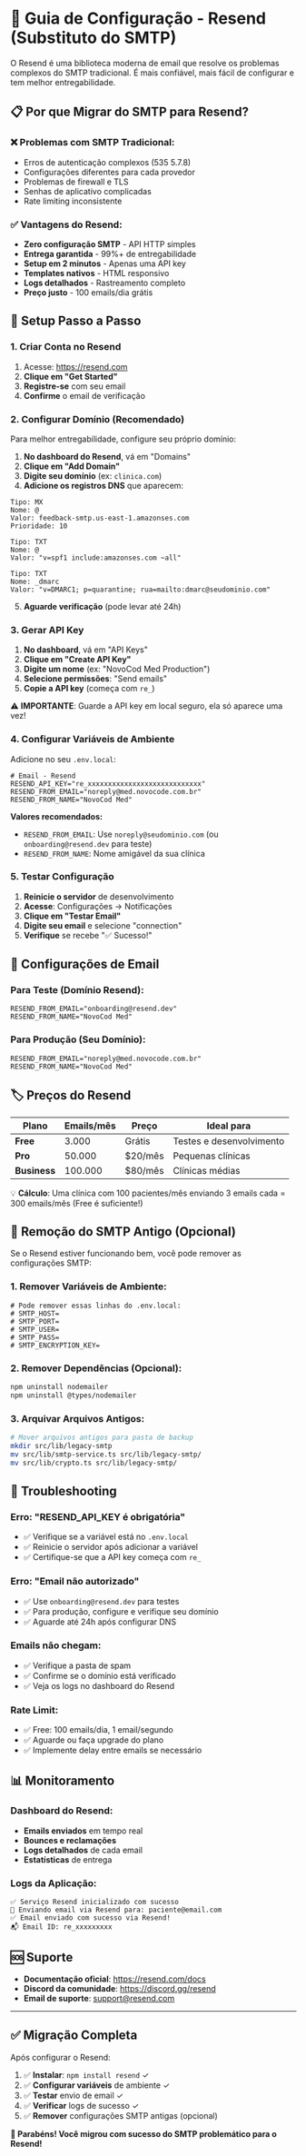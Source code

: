 # 🚀 Guia de Configuração - Resend (Substituto do SMTP)

O Resend é uma biblioteca moderna de email que resolve os problemas complexos do SMTP tradicional. É mais confiável, mais fácil de configurar e tem melhor entregabilidade.

## 📋 **Por que Migrar do SMTP para Resend?**

### ❌ **Problemas com SMTP Tradicional:**

- Erros de autenticação complexos (535 5.7.8)
- Configurações diferentes para cada provedor
- Problemas de firewall e TLS
- Senhas de aplicativo complicadas
- Rate limiting inconsistente

### ✅ **Vantagens do Resend:**

- **Zero configuração SMTP** - API HTTP simples
- **Entrega garantida** - 99%+ de entregabilidade
- **Setup em 2 minutos** - Apenas uma API key
- **Templates nativos** - HTML responsivo
- **Logs detalhados** - Rastreamento completo
- **Preço justo** - 100 emails/dia grátis

## 🔧 **Setup Passo a Passo**

### **1. Criar Conta no Resend**

1. Acesse: https://resend.com
2. **Clique em "Get Started"**
3. **Registre-se** com seu email
4. **Confirme** o email de verificação

### **2. Configurar Domínio (Recomendado)**

Para melhor entregabilidade, configure seu próprio domínio:

1. **No dashboard do Resend**, vá em "Domains"
2. **Clique em "Add Domain"**
3. **Digite seu domínio** (ex: `clinica.com`)
4. **Adicione os registros DNS** que aparecem:

```dns
Tipo: MX
Nome: @
Valor: feedback-smtp.us-east-1.amazonses.com
Prioridade: 10

Tipo: TXT
Nome: @
Valor: "v=spf1 include:amazonses.com ~all"

Tipo: TXT
Nome: _dmarc
Valor: "v=DMARC1; p=quarantine; rua=mailto:dmarc@seudominio.com"
```

5. **Aguarde verificação** (pode levar até 24h)

### **3. Gerar API Key**

1. **No dashboard**, vá em "API Keys"
2. **Clique em "Create API Key"**
3. **Digite um nome** (ex: "NovoCod Med Production")
4. **Selecione permissões**: "Send emails"
5. **Copie a API key** (começa com `re_`)

⚠️ **IMPORTANTE**: Guarde a API key em local seguro, ela só aparece uma vez!

### **4. Configurar Variáveis de Ambiente**

Adicione no seu `.env.local`:

```env
# Email - Resend
RESEND_API_KEY="re_xxxxxxxxxxxxxxxxxxxxxxxxxxxx"
RESEND_FROM_EMAIL="noreply@med.novocode.com.br"
RESEND_FROM_NAME="NovoCod Med"
```

**Valores recomendados:**

- `RESEND_FROM_EMAIL`: Use `noreply@seudominio.com` (ou `onboarding@resend.dev` para teste)
- `RESEND_FROM_NAME`: Nome amigável da sua clínica

### **5. Testar Configuração**

1. **Reinicie o servidor** de desenvolvimento
2. **Acesse**: Configurações → Notificações
3. **Clique em "Testar Email"**
4. **Digite seu email** e selecione "connection"
5. **Verifique** se recebe "✅ Sucesso!"

## 📧 **Configurações de Email**

### **Para Teste (Domínio Resend):**

```env
RESEND_FROM_EMAIL="onboarding@resend.dev"
RESEND_FROM_NAME="NovoCod Med"
```

### **Para Produção (Seu Domínio):**

```env
RESEND_FROM_EMAIL="noreply@med.novocode.com.br"
RESEND_FROM_NAME="NovoCod Med"
```

## 🏷️ **Preços do Resend**

| Plano        | Emails/mês | Preço   | Ideal para               |
| ------------ | ---------- | ------- | ------------------------ |
| **Free**     | 3.000      | Grátis  | Testes e desenvolvimento |
| **Pro**      | 50.000     | $20/mês | Pequenas clínicas        |
| **Business** | 100.000    | $80/mês | Clínicas médias          |

💡 **Cálculo**: Uma clínica com 100 pacientes/mês enviando 3 emails cada = 300 emails/mês (Free é suficiente!)

## 🚫 **Remoção do SMTP Antigo (Opcional)**

Se o Resend estiver funcionando bem, você pode remover as configurações SMTP:

### **1. Remover Variáveis de Ambiente:**

```env
# Pode remover essas linhas do .env.local:
# SMTP_HOST=
# SMTP_PORT=
# SMTP_USER=
# SMTP_PASS=
# SMTP_ENCRYPTION_KEY=
```

### **2. Remover Dependências (Opcional):**

```bash
npm uninstall nodemailer
npm uninstall @types/nodemailer
```

### **3. Arquivar Arquivos Antigos:**

```bash
# Mover arquivos antigos para pasta de backup
mkdir src/lib/legacy-smtp
mv src/lib/smtp-service.ts src/lib/legacy-smtp/
mv src/lib/crypto.ts src/lib/legacy-smtp/
```

## 🔧 **Troubleshooting**

### **Erro: "RESEND_API_KEY é obrigatória"**

- ✅ Verifique se a variável está no `.env.local`
- ✅ Reinicie o servidor após adicionar a variável
- ✅ Certifique-se que a API key começa com `re_`

### **Erro: "Email não autorizado"**

- ✅ Use `onboarding@resend.dev` para testes
- ✅ Para produção, configure e verifique seu domínio
- ✅ Aguarde até 24h após configurar DNS

### **Emails não chegam:**

- ✅ Verifique a pasta de spam
- ✅ Confirme se o domínio está verificado
- ✅ Veja os logs no dashboard do Resend

### **Rate Limit:**

- ✅ Free: 100 emails/dia, 1 email/segundo
- ✅ Aguarde ou faça upgrade do plano
- ✅ Implemente delay entre emails se necessário

## 📊 **Monitoramento**

### **Dashboard do Resend:**

- **Emails enviados** em tempo real
- **Bounces e reclamações**
- **Logs detalhados** de cada email
- **Estatísticas** de entrega

### **Logs da Aplicação:**

```
✅ Serviço Resend inicializado com sucesso
📧 Enviando email via Resend para: paciente@email.com
✅ Email enviado com sucesso via Resend!
📬 Email ID: re_xxxxxxxxx
```

## 🆘 **Suporte**

- **Documentação oficial**: https://resend.com/docs
- **Discord da comunidade**: https://discord.gg/resend
- **Email de suporte**: support@resend.com

---

## ✅ **Migração Completa**

Após configurar o Resend:

1. ✅ **Instalar**: `npm install resend` ✓
2. ✅ **Configurar variáveis** de ambiente ✓
3. ✅ **Testar** envio de email ✓
4. ✅ **Verificar** logs de sucesso ✓
5. ✅ **Remover** configurações SMTP antigas (opcional)

**🎉 Parabéns! Você migrou com sucesso do SMTP problemático para o Resend!**
